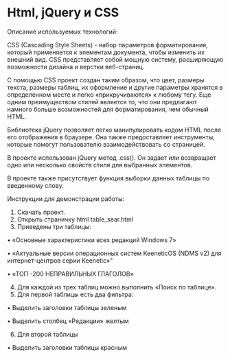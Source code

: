 # Html, jQuery и CSS

Описание используемых технологий:

CSS (Cascading Style Sheets) - набор параметров форматирования, который применяется к элементам документа, чтобы изменить их внешний вид. CSS представляет собой мощную систему, расширяющую возможности дизайна и верстки веб-страниц.

С помощью CSS проект создан таким образом, что цвет, размеры текста, размеры таблиц, их оформление  и другие параметры хранятся в определенном месте и легко «прикручиваются» к любому тегу. Еще одним преимуществом стилей является то, что они предлагают намного больше возможностей для форматирования, чем обычный HTML.
	
Библиотека jQuery позволяет легко манипулировать кодом HTML после его отображения в браузере. Она также предоставляет инструменты, которые помогут пользователю взаимодействовать со страницей.

В проекте использован jQuery метод .css(). Он задает или возвращает одно или несколько свойств стиля для выбранных элементов.

В проекте также присутствует функция выборки данных таблицы по введенному слову.

Инструкции для демонстрации работы:

1)	Скачать проект.
2)	Открыть страничку html table_sear.html
3)	Приведены три таблицы:

•	«Основные характеристики всех редакций Windows 7»

•	«Актуальные версии операционных систем KeeneticOS (NDMS v2) для интернет-центров серии Keenetic»"

•	«ТОП -200 НЕПРАВИЛЬНЫХ ГЛАГОЛОВ»

4)	Для каждой из трех таблиц можно выполнить «Поиск по таблице».
5)	Для первой таблицы есть два фильтра: 

•	Выделить заголовки таблицы зеленым

•	Выделить столбец «Редакции» желтым

6)	Для второй таблицы

•	Выделить заголовки таблицы красным

